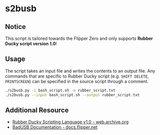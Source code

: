 # s2busb

## Notice

This script is tailored towards the Flipper Zero and only supports **Rubber Ducky script version 1.0**!

## Usage

The script takes an input file and writes the contents to an output file.
Any commands that are specific to Rubber Ducky script (e.g. `SHIFT DELETE`, `PRINTSCREEN`) can be specified in the source script through a comment.

```bash
./s2busb.py -i bash_script.sh -o rubber_script.txt
./s2busb.py --input bash_script.sh --output rubber_script.txt
```

## Additional Resource

- [Rubber Ducky Scripting Language v1.0 - web.archive.org](https://web.archive.org/web/20220816200129/http://github.com/hak5darren/USB-Rubber-Ducky/wiki/Duckyscript)
- [BadUSB Documentation - docs.flipper.net](https://docs.flipper.net/bad-usb)
